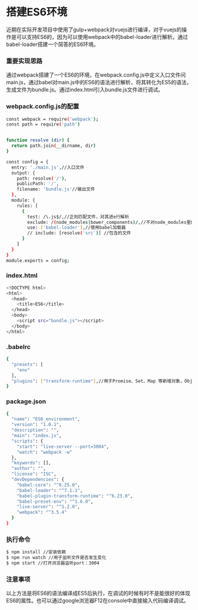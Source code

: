 # 搭建ES6环境

近期在实际开发项目中使用了gulp+webpack对vuejs进行编译，对于vuejs的操作是可以支持ES6的，因为可以使用webpack中的babel-loader进行解析。通过babel-loader搭建一个简答的ES6环境。
### 重要实现思路
通过webpack搭建了一个ES6的环境，在webpack.config.js中定义入口文件问main.js，通过babel对main.js中的ES6的语法进行解析，将其转化为ES5的语法，生成文件为bundle.js。通过index.html引入bundle.js文件进行调试。

### webpack.config.js的配置
``` bash
const webpack = require('webpack');
const path = require('path')


function resolve (dir) {
  return path.join(__dirname, dir)
}

const config = {
  entry: './main.js',//入口文件
  output: {
    path: resolve('/'),
    publicPath: '/',
    filename: 'bundle.js'//输出文件
  },
  module: {
    rules: [
      {
        test: /\.js$/,//正则匹配文件，对其进e行解析
        exclude: /(node_modules|bower_components)/,//不对node_modules里的js文件进行解析
        use: ['babel-loader'],//使用babel加载器
        // include: [resolve('src')] //包含的文件
      }
    ]
  }
}
module.exports = config;

```

### index.html
``` bash
<!DOCTYPE html>
<html>
  <head>
    <title>ES6</title>
  </head>
  <body>
    <script src="bundle.js"></script>
  </body>
</html>
```
### .babelrc
```bash 
{
  "presets": [
    "env"
  ],
  "plugins": ["transform-runtime"],//用于Promise、Set、Map 等新增对象，Object.assign、Object.entries 等全局对象上的新增方法都不会转码
}
```
### package.json
``` bash
{
  "name": "ES6_environment",
  "version": "1.0.1",
  "description": "",
  "main": "index.js",
  "scripts": {
    "start": "live-server --port=3004",
    "watch": "webpack -w"
  },
  "keywords": [],
  "author": "",
  "license": "ISC",
  "devDependencies": {
    "babel-core": "^6.25.0",
    "babel-loader": "^7.1.1",
    "babel-plugin-transform-runtime": "^6.23.0",
    "babel-preset-env": "^1.6.0",
    "live-server": "^1.2.0",
    "webpack": "^3.5.4"
  }
}
```
### 执行命令
``` bash
$ npm install //安装依赖
$ npm run watch //用于监听文件是否发生变化
$ npm start //打开浏览器监听port：3004
```
### 注意事项
以上方法是将ES6的语法编译成ES5后执行，在调试的时候有时不是能很好的体现ES6的属性。也可以通过google浏览器F12在console中直接输入代码编译调试。